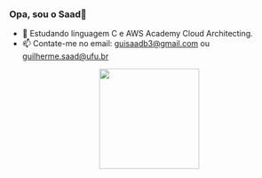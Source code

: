### Opa, sou o Saad👋

- 🌱 Estudando linguagem C e AWS Academy Cloud Architecting.
- 📫 Contate-me no email: guisaadb3@gmail.com ou guilherme.saad@ufu.br

<div align="center">
  <a href="https://github.com/gsaadin">
  <img height="180em" src="https://github-readme-stats.vercel.app/api/top-langs/?username=gsaadin&layout=compact&langs_count=7&theme=dracula"/>
</div>
